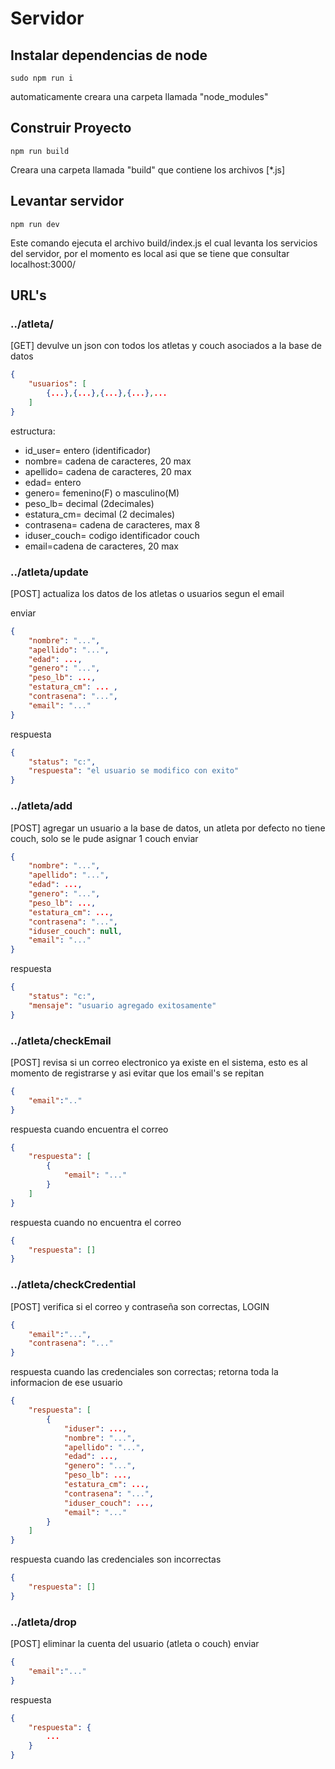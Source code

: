 # Servidor

## Instalar dependencias de node

```
sudo npm run i
```
automaticamente creara una carpeta llamada "node_modules"

## Construir Proyecto

```
npm run build
```
Creara una carpeta llamada "build" que contiene los archivos [*.js]

## Levantar servidor

```
npm run dev
```
Este comando ejecuta el archivo build/index.js el cual levanta los servicios del servidor, por el momento es local asi que se tiene que consultar localhost:3000/

## URL's

### ../atleta/
[GET] devulve un json con todos los atletas y couch asociados a la base de datos
```json
{
    "usuarios": [
        {...},{...},{...},{...},...
    ]
}
```

estructura:
* id_user= entero (identificador)
* nombre= cadena de caracteres, 20 max
* apellido= cadena de caracteres, 20 max
* edad= entero
* genero= femenino(F) o masculino(M)
* peso_lb= decimal (2decimales)
* estatura_cm= decimal (2 decimales)
* contrasena= cadena de caracteres, max 8
* iduser_couch= codigo identificador couch
* email=cadena de caracteres, 20 max

### ../atleta/update

[POST] actualiza los datos de los atletas o usuarios segun el email 

enviar

```json
{
	"nombre": "...",
    "apellido": "...",
    "edad": ...,
    "genero": "...",
    "peso_lb": ...,
    "estatura_cm": ... ,
    "contrasena": "...",
    "email": "..."
}
```

respuesta

```json
{
    "status": "c:",
    "respuesta": "el usuario se modifico con exito"
}
```
### ../atleta/add
[POST] agregar un usuario a la base de datos, un atleta por defecto no tiene couch, solo se le pude asignar 1 couch
enviar
```json
{
	"nombre": "...",
    "apellido": "...",
    "edad": ...,
    "genero": "...",
    "peso_lb": ...,
    "estatura_cm": ...,
    "contrasena": "...",
    "iduser_couch": null,
    "email": "..."
}
```
respuesta

```json
{
    "status": "c:",
    "mensaje": "usuario agregado exitosamente"
}
```

### ../atleta/checkEmail
[POST] revisa si un correo electronico ya existe en el sistema, esto es al momento de registrarse y asi evitar que los email's se repitan
```json
{
	"email":".."
}
```
respuesta cuando encuentra el correo

```json
{
    "respuesta": [
        {
            "email": "..."
        }
    ]
}
```

respuesta cuando no encuentra el correo
```json
{
    "respuesta": []
}
```


### ../atleta/checkCredential
[POST] verifica si el correo y contraseña son correctas, LOGIN
```json
{
	"email":"...",
	"contrasena": "..."
}
```
respuesta cuando las credenciales son correctas; retorna toda la informacion de ese usuario
```json
{
    "respuesta": [
        {
            "iduser": ...,
            "nombre": "...",
            "apellido": "...",
            "edad": ...,
            "genero": "...",
            "peso_lb": ...,
            "estatura_cm": ...,
            "contrasena": "...",
            "iduser_couch": ...,
            "email": "..."
        }
    ]
}
```
respuesta cuando las credenciales son incorrectas
```json
{
    "respuesta": []
}
```

### ../atleta/drop
[POST] eliminar la cuenta del usuario (atleta o couch)
enviar
```json
{
	"email":"..."
}

```
respuesta 
```json
{
    "respuesta": {
        ...
    }
}

```

